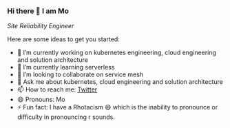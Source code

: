 ### Hi there 👋 I am Mo 

_Site Reliability Engineer_

Here are some ideas to get you started:

- 🔭 I’m currently working on kubernetes engineering, cloud engineering and solution architecture
- 🌱 I’m currently learning serverless
- 👯 I’m looking to collaborate on service mesh
- 💬 Ask me about kubernetes, cloud engineering and solution architecture
- 📫 How to reach me: <a href="https://twitter.com/@mmismail109"> Twitter </a>
- 😄 Pronouns: Mo
- ⚡ Fun fact: I have a Rhotacism 😄 which is the inability to pronounce or difficulty in pronouncing r sounds.

